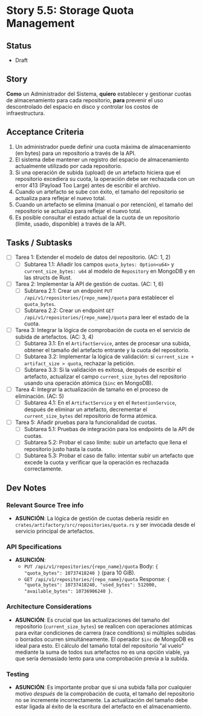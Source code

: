 # Story 5.5: Storage Quota Management

## Status
- Draft

## Story
**Como** un Administrador del Sistema,
**quiero** establecer y gestionar cuotas de almacenamiento para cada repositorio,
**para** prevenir el uso descontrolado del espacio en disco y controlar los costos de infraestructura.

## Acceptance Criteria
1.  Un administrador puede definir una cuota máxima de almacenamiento (en bytes) para un repositorio a través de la API.
2.  El sistema debe mantener un registro del espacio de almacenamiento actualmente utilizado por cada repositorio.
3.  Si una operación de subida (upload) de un artefacto hiciera que el repositorio excediera su cuota, la operación debe ser rechazada con un error 413 (Payload Too Large) antes de escribir el archivo.
4.  Cuando un artefacto se sube con éxito, el tamaño del repositorio se actualiza para reflejar el nuevo total.
5.  Cuando un artefacto se elimina (manual o por retención), el tamaño del repositorio se actualiza para reflejar el nuevo total.
6.  Es posible consultar el estado actual de la cuota de un repositorio (límite, usado, disponible) a través de la API.

## Tasks / Subtasks
- [ ] Tarea 1: Extender el modelo de datos del repositorio. (AC: 1, 2)
    - [ ] Subtarea 1.1: Añadir los campos `quota_bytes: Option<u64>` y `current_size_bytes: u64` al modelo de `Repository` en MongoDB y en las structs de Rust.
- [ ] Tarea 2: Implementar la API de gestión de cuotas. (AC: 1, 6)
    - [ ] Subtarea 2.1: Crear un endpoint `PUT /api/v1/repositories/{repo_name}/quota` para establecer el `quota_bytes`.
    - [ ] Subtarea 2.2: Crear un endpoint `GET /api/v1/repositories/{repo_name}/quota` para leer el estado de la cuota.
- [ ] Tarea 3: Integrar la lógica de comprobación de cuota en el servicio de subida de artefactos. (AC: 3, 4)
    - [ ] Subtarea 3.1: En el `ArtifactService`, antes de procesar una subida, obtener el tamaño del artefacto entrante y la cuota del repositorio.
    - [ ] Subtarea 3.2: Implementar la lógica de validación: si `current_size + artifact_size > quota`, rechazar la petición.
    - [ ] Subtarea 3.3: Si la validación es exitosa, después de escribir el artefacto, actualizar el campo `current_size_bytes` del repositorio usando una operación atómica (`$inc` en MongoDB).
- [ ] Tarea 4: Integrar la actualización de tamaño en el proceso de eliminación. (AC: 5)
    - [ ] Subtarea 4.1: En el `ArtifactService` y en el `RetentionService`, después de eliminar un artefacto, decrementar el `current_size_bytes` del repositorio de forma atómica.
- [ ] Tarea 5: Añadir pruebas para la funcionalidad de cuotas.
    - [ ] Subtarea 5.1: Pruebas de integración para los endpoints de la API de cuotas.
    - [ ] Subtarea 5.2: Probar el caso límite: subir un artefacto que llena el repositorio justo hasta la cuota.
    - [ ] Subtarea 5.3: Probar el caso de fallo: intentar subir un artefacto que excede la cuota y verificar que la operación es rechazada correctamente.

## Dev Notes

### Relevant Source Tree info
- **ASUNCIÓN**: La lógica de gestión de cuotas debería residir en `crates/artifactory/src/repositories/quota.rs` y ser invocada desde el servicio principal de artefactos.

### API Specifications
- **ASUNCIÓN**:
    - `PUT /api/v1/repositories/{repo_name}/quota` Body: `{ "quota_bytes": 10737418240 }` (para 10 GiB).
    - `GET /api/v1/repositories/{repo_name}/quota` Response: `{ "quota_bytes": 10737418240, "used_bytes": 512000, "available_bytes": 10736906240 }`.

### Architecture Considerations
- **ASUNCIÓN**: Es crucial que las actualizaciones del tamaño del repositorio (`current_size_bytes`) se realicen con operaciones atómicas para evitar condiciones de carrera (race conditions) si múltiples subidas o borrados ocurren simultáneamente. El operador `$inc` de MongoDB es ideal para esto. El cálculo del tamaño total del repositorio "al vuelo" mediante la suma de todos sus artefactos no es una opción viable, ya que sería demasiado lento para una comprobación previa a la subida.

### Testing
- **ASUNCIÓN**: Es importante probar que si una subida falla por cualquier motivo *después* de la comprobación de cuota, el tamaño del repositorio no se incremente incorrectamente. La actualización del tamaño debe estar ligada al éxito de la escritura del artefacto en el almacenamiento.